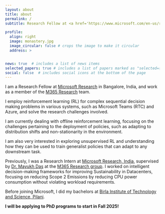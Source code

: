 ```yaml
---
layout: about
title: about
permalink: /
subtitle: Research Fellow at <a href='https://www.microsoft.com/en-us/research/lab/microsoft-research-india/'>Microsoft Research</a>

profile:
  align: right
  image: monastery.jpg
  image_circular: false # crops the image to make it circular
  address: >


news: true  # includes a list of news items
selected_papers: true # includes a list of papers marked as "selected={true}"
social: false  # includes social icons at the bottom of the page
---
```


I am a Research Fellow at [Microsoft Research](https://www.microsoft.com/en-us/research/lab/microsoft-research-india/) in Bangalore, India, and work as a member of the [M365 Research](https://www.microsoft.com/en-us/research/group/systems-innovation/) team.

I employ reinforcement learning (RL) for complex sequential decision making problems in various systems, such as Microsoft Teams (RTC) and Azure, and solve the research challenges involved.

I am currently dealing with offline reinforcement learning, focusing on the challenges pertaining to the deployment of policies, such as adapting to distribution shifts and non-stationarity in the environment.

I am also very interested in exploring unsupervised RL and understanding how they can be used to train generalist policies that can adapt to any downstream task.

Previously, I was a Research Intern at [Microsoft Research, India](https://www.microsoft.com/en-us/research/lab/microsoft-research-india/), supervised by [Dr. Mayukh Das](https://www.microsoft.com/en-us/research/people/mayukhdas/) at the [M365 Research group](https://www.microsoft.com/en-us/research/group/systems-innovation/). I worked on intelligent decision-making frameworks for improving Sustainability in Datacenters, focusing on reducing Scope 2 Emissions by reducing CPU power consumption without violating workload requirements.

Before joining Microsoft, I did my bachelors at [Birla Institute of Technology and Science, Pilani](https://www.bits-pilani.ac.in/hyderabad/).

**I will be applying to PhD programs to start in Fall 2025!**
